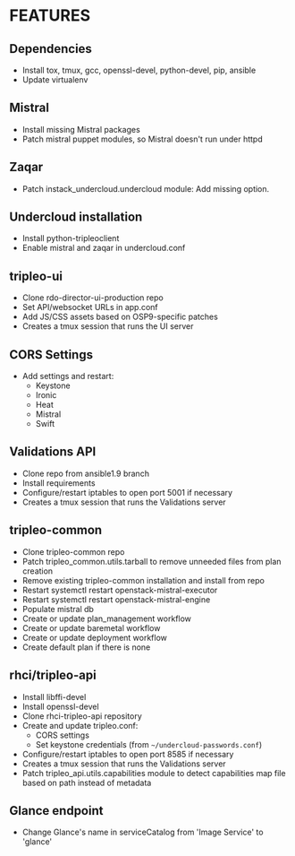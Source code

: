 # FEATURES

## Dependencies

- Install tox, tmux, gcc, openssl-devel, python-devel, pip, ansible
- Update virtualenv

## Mistral

- Install missing Mistral packages
- Patch mistral puppet modules, so Mistral doesn't run under httpd

## Zaqar

- Patch instack_undercloud.undercloud module: Add missing option.

## Undercloud installation

- Install python-tripleoclient
- Enable mistral and zaqar in undercloud.conf

## tripleo-ui

- Clone rdo-director-ui-production repo
- Set API/websocket URLs in app.conf
- Add JS/CSS assets based on OSP9-specific patches
- Creates a tmux session that runs the UI server

## CORS Settings

- Add settings and restart:
    - Keystone
    - Ironic
    - Heat
    - Mistral
    - Swift

## Validations API

- Clone repo from ansible1.9 branch
- Install requirements
- Configure/restart iptables to open port 5001 if necessary 
- Creates a tmux session that runs the Validations server

## tripleo-common

- Clone tripleo-common repo
- Patch tripleo_common.utils.tarball to remove unneeded files from plan creation
- Remove existing tripleo-common installation and install from repo
- Restart systemctl restart openstack-mistral-executor
- Restart systemctl restart openstack-mistral-engine
- Populate mistral db
- Create or update plan_management workflow
- Create or update baremetal workflow
- Create or update deployment workflow
- Create default plan if there is none

## rhci/tripleo-api
- Install libffi-devel
- Install openssl-devel
- Clone rhci-tripleo-api repository
- Create and update tripleo.conf:
    - CORS settings
    - Set keystone credentials (from `~/undercloud-passwords.conf`)
- Configure/restart iptables to open port 8585 if necessary 
- Creates a tmux session that runs the Validations server
- Patch tripleo_api.utils.capabilities module to detect capabilities map file based on path instead of metadata

## Glance endpoint

- Change Glance's name in serviceCatalog from 'Image Service' to 'glance'

